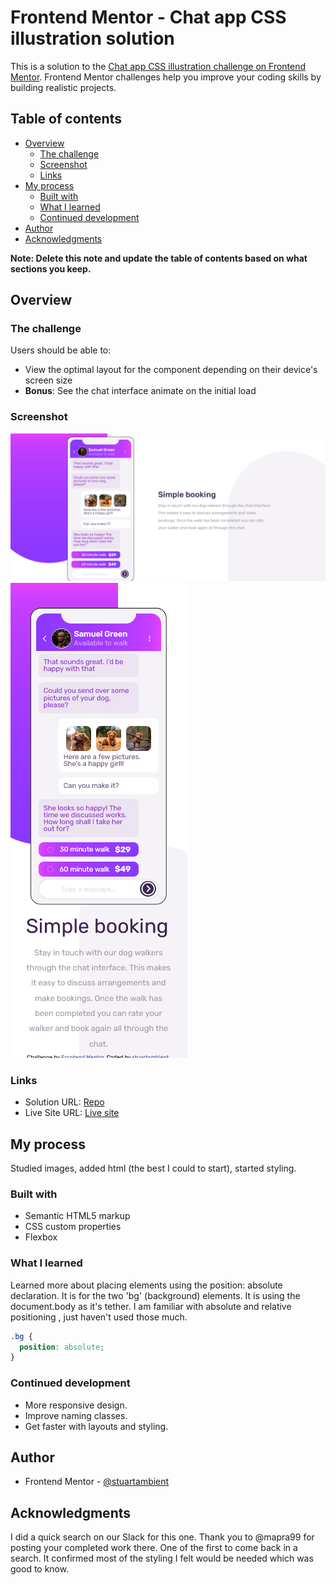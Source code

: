 # Frontend Mentor - Chat app CSS illustration solution

This is a solution to the [Chat app CSS illustration challenge on Frontend Mentor](https://www.frontendmentor.io/challenges/chat-app-css-illustration-O5auMkFqY). Frontend Mentor challenges help you improve your coding skills by building realistic projects.

## Table of contents

- [Overview](#overview)
  - [The challenge](#the-challenge)
  - [Screenshot](#screenshot)
  - [Links](#links)
- [My process](#my-process)
  - [Built with](#built-with)
  - [What I learned](#what-i-learned)
  - [Continued development](#continued-development)
- [Author](#author)
- [Acknowledgments](#acknowledgments)

**Note: Delete this note and update the table of contents based on what sections you keep.**

## Overview

### The challenge

Users should be able to:

- View the optimal layout for the component depending on their device's screen size
- **Bonus**: See the chat interface animate on the initial load

### Screenshot

![Desktop screenshot](./screenshots/chat-app-desktop-screenshot.png)
![Mobile screenshot](./screenshots/chat-app-mobile-screenshot.png)

### Links

- Solution URL: [Repo](https://github.com/stuartambient/chat-app-css)
- Live Site URL: [Live site](https://stuartambient.github.io/chat-app-css/)

## My process

Studied images, added html (the best I could to start), started styling.

### Built with

- Semantic HTML5 markup
- CSS custom properties
- Flexbox

### What I learned

Learned more about placing elements using the position: absolute declaration. It is for the two 'bg' (background) elements. It is using the document.body as it's tether. I am familiar with absolute and
relative positioning , just haven't used those much.

```css
.bg {
  position: absolute;
}
```

### Continued development

- More responsive design.
- Improve naming classes.
- Get faster with layouts and styling.

## Author

- Frontend Mentor - [@stuartambient](https://www.frontendmentor.io/profile/stuartambient)

## Acknowledgments

I did a quick search on our Slack for this one. Thank you to @mapra99 for posting your completed work there.
One of the first to come back in a search. It confirmed most of the styling I felt would be needed which
was good to know.
